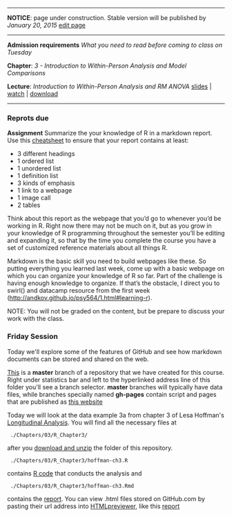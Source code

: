 ----

**NOTICE**: page under construction. Stable version will be published by *January 20, 2015* [edit page](https://github.com/andkov/MLMtime/edit/gh-pages/3.md)

----

**Admission requirements** *What you need to read before coming to class on Tuesday* 

**Chapter**: *3 - Introduction to Within-Person Analysis and Model Comparisons* 

**Lecture**: *Introduction to Within-Person Analysis and RM ANOVA*  [slides]() |  [watch]() |  [download]()   

---- 

### Reprots due

**Assignment** Summarize the your knowledge of R in a markdown report. Use this [cheatsheet](http://support.mashery.com/docs/customizing_your_portal/Markdown_Cheat_Sheet) to ensure that your report contains at least:  
 
 - 3 different headings  
 - 1 ordered list
 - 1 unordered list
 - 1 definition list
 - 3 kinds of emphasis  
 - 1 link to a webpage
 - 1 image call
 - 2 tables 

Think about this report as the webpage that you’d go to whenever you’d be working in R. Right now there may not be much on it, but as you grow in your knowledge of R programming throughout the semester you’ll be editing and expanding it, so that by the time you complete the course you have a set of customized reference materials about all things R.

Markdown is the basic skill you need to build webpages like these. So  putting everything you learned last week, come up with a basic webpage on which you can organize your knowledge of R so far. Part of the challenge is having enough knowledge to organize. If that’s the obstacle, I direct you to swirl() and datacamp resource from the first week (http://andkov.github.io/psy564/1.html#learning-r). 


NOTE:  You will not be graded on the content, but be prepare to discuss your work with the class.  

### Friday Session

Today we'll explore some of the features of GitHub and see how markdown documents can be stored and shared on the web. 

 [This](https://github.com/andkov/psy564/tree/master) is a **master** branch of a repository that we have created for this course. Right under statistics bar and left to the hyperlinked address line of this folder you'll see a branch selector. **master** branches will typically have data files, while branches specially named **gh-pages** contain script and pages that are published as [this website](http://andkov.github.io/psy564/)
 
 Today we will look at the data example 3a from chapter 3 of Lesa Hoffman's [Longitudinal Analysis](http://www.pilesofvariance.com/). You will find all the necessary files at

```
 ./Chapters/03/R_Chapter3/
```
 after you [download and unzip]() the folder of this repository.

```
 ./Chapters/03/R_Chapter3/hoffman-ch3.R
```
 contains [R code](https://github.com/andkov/psy564/blob/master/Chapters/03/R_Chapter3/hoffman-ch3.R) that conducts the analysis and 
   
```
 ./Chapters/03/R_Chapter3/hoffman-ch3.Rmd
```
contains the [report](https://github.com/andkov/psy564/blob/master/Chapters/03/R_Chapter3/hoffman-ch3.html). You can view .html files stored on GitHub.com by pasting their url address into [HTMLpreviewer](http://htmlpreview.github.io/?), like this [report](http://htmlpreview.github.io/?https://github.com/andkov/psy564/blob/master/Chapters/03/R_Chapter3/hoffman-ch3.html)
  
